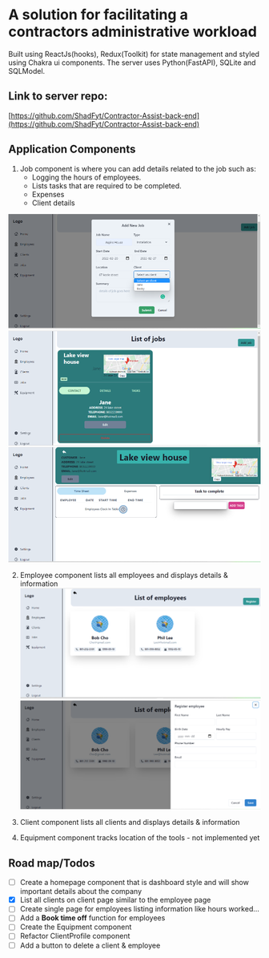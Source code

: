 # A solution for facilitating a contractors administrative workload

Built using ReactJs(hooks), Redux(Toolkit) for state management and styled using Chakra ui components.
The server uses Python(FastAPI), SQLite and SQLModel.

## Link to server repo:

[https://github.com/ShadFyt/Contractor-Assist-back-end](https://github.com/ShadFyt/Contractor-Assist-back-end)

## Application Components

1. Job component is where you can add details related to the job such as:
   - Logging the hours of employees.
   - Lists tasks that are required to be completed.
   - Expenses
   - Client details

![Job add form](./public/images/add_job.png)
![list job page](./public/images/list_of_jobs.png)
![single job page](./public/images/single_page_job.png)

2. Employee component lists all employees and displays details & information
   ![Employee page](./public/images/employee_component.png)
   ![Employee add form](./public/images/register_emp.png)

3. Client component lists all clients and displays details & information

4. Equipment component tracks location of the tools - not implemented yet

## Road map/Todos

- [ ] Create a homepage component that is dashboard style and will show important details about the company
- [x] List all clients on client page similar to the employee page
- [ ] Create single page for employees listing information like hours worked...
- [ ] Add a **Book time off** function for employees
- [ ] Create the Equipment component
- [ ] Refactor ClientProfile component
- [ ] Add a button to delete a client & employee
